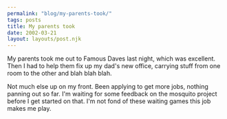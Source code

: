 ```yaml
---
permalink: "blog/my-parents-took/"
tags: posts
title: My parents took
date: 2002-03-21
layout: layouts/post.njk
---
```


My parents took me out to Famous Daves last night, which was excellent. Then I had to help them fix up my dad's new office, carrying stuff from one room to the other and blah blah blah.

Not much else up on my front. Been applying to get more jobs, nothing panning out so far. I'm waiting for some feedback on the mosquito project before I get started on that. I'm not fond of these waiting games this job makes me play.